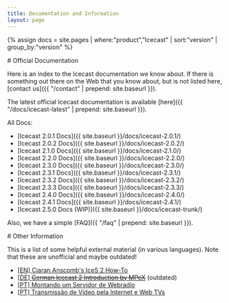 ```yaml
---
title: Documentation and Information
layout: page
---
```

{% assign docs = site.pages | where:"product","Icecast" | sort:"version" | group_by:"version" %}

<div class="article" id="official-docs" markdown="1">
# Official Documentation

Here is an index to the Icecast documentation we know about. If there is
something out there on the Web that you know about, but is not listed here,
[contact us]({{ "/contact" | prepend: site.baseurl }}).

The latest official Icecast documentation is available [here]({{ "/docs/icecast-latest" | prepend: site.baseurl }}).

All Docs:

*	[Icecast 2.0.1 Docs]({{ site.baseurl }}/docs/icecast-2.0.1/)
*	[Icecast 2.0.2 Docs]({{ site.baseurl }}/docs/icecast-2.0.2/)
*	[Icecast 2.1.0 Docs]({{ site.baseurl }}/docs/icecast-2.1.0/)
*	[Icecast 2.2.0 Docs]({{ site.baseurl }}/docs/icecast-2.2.0/)
*	[Icecast 2.3.0 Docs]({{ site.baseurl }}/docs/icecast-2.3.0/)
*	[Icecast 2.3.1 Docs]({{ site.baseurl }}/docs/icecast-2.3.1/)
*	[Icecast 2.3.2 Docs]({{ site.baseurl }}/docs/icecast-2.3.2/)
*	[Icecast 2.3.3 Docs]({{ site.baseurl }}/docs/icecast-2.3.3/)
*	[Icecast 2.4.0 Docs]({{ site.baseurl }}/docs/icecast-2.4.0/)
*	[Icecast 2.4.1 Docs]({{ site.baseurl }}/docs/icecast-2.4.1/)
*	[Icecast 2.5.0 Docs (WIP)]({{ site.baseurl }}/docs/icecast-trunk/)

Also, we have a simple [FAQ]({{ "/faq" | prepend: site.baseurl }}).

</div>

<div class="article" id="other" markdown="1">
# Other Information

This is a list of some helpful external material (in various languages). Note that these are unofficial and maybe outdated!

- [[EN] Ciaran Anscomb's IceS 2 How-To](http://www.6809.org.uk/kja3/ices2-howto.shtml)
- [[DE] <del>German Icecast 2 Introduction by MPeX</del>](http://www.mpex.net/info/icecast.html) (outdated)
- [[PT] Montando um Servidor de Webradio](https://docs.indymedia.org/Sysadmin/IceCastPtBr)
- [[PT] Transmissão de Vídeo pela Internet e Web TVs](https://docs.indymedia.org/Sysadmin/WebTVPt)

</div>
